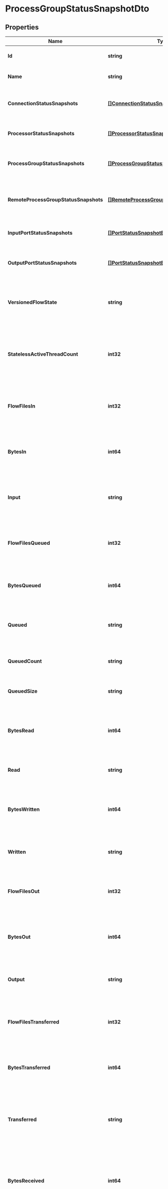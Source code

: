 # ProcessGroupStatusSnapshotDto

## Properties
Name | Type | Description | Notes
------------ | ------------- | ------------- | -------------
**Id** | **string** | The id of the process group. | [optional] [default to null]
**Name** | **string** | The name of this process group. | [optional] [default to null]
**ConnectionStatusSnapshots** | [**[]ConnectionStatusSnapshotEntity**](ConnectionStatusSnapshotEntity.md) | The status of all connections in the process group. | [optional] [default to null]
**ProcessorStatusSnapshots** | [**[]ProcessorStatusSnapshotEntity**](ProcessorStatusSnapshotEntity.md) | The status of all processors in the process group. | [optional] [default to null]
**ProcessGroupStatusSnapshots** | [**[]ProcessGroupStatusSnapshotEntity**](ProcessGroupStatusSnapshotEntity.md) | The status of all process groups in the process group. | [optional] [default to null]
**RemoteProcessGroupStatusSnapshots** | [**[]RemoteProcessGroupStatusSnapshotEntity**](RemoteProcessGroupStatusSnapshotEntity.md) | The status of all remote process groups in the process group. | [optional] [default to null]
**InputPortStatusSnapshots** | [**[]PortStatusSnapshotEntity**](PortStatusSnapshotEntity.md) | The status of all input ports in the process group. | [optional] [default to null]
**OutputPortStatusSnapshots** | [**[]PortStatusSnapshotEntity**](PortStatusSnapshotEntity.md) | The status of all output ports in the process group. | [optional] [default to null]
**VersionedFlowState** | **string** | The current state of the Process Group, as it relates to the Versioned Flow | [optional] [default to null]
**StatelessActiveThreadCount** | **int32** | The current number of active threads for the Process Group, when running in Stateless mode. | [optional] [default to null]
**FlowFilesIn** | **int32** | The number of FlowFiles that have come into this ProcessGroup in the last 5 minutes | [optional] [default to null]
**BytesIn** | **int64** | The number of bytes that have come into this ProcessGroup in the last 5 minutes | [optional] [default to null]
**Input** | **string** | The input count/size for the process group in the last 5 minutes (pretty printed). | [optional] [default to null]
**FlowFilesQueued** | **int32** | The number of FlowFiles that are queued up in this ProcessGroup right now | [optional] [default to null]
**BytesQueued** | **int64** | The number of bytes that are queued up in this ProcessGroup right now | [optional] [default to null]
**Queued** | **string** | The count/size that is queued in the the process group. | [optional] [default to null]
**QueuedCount** | **string** | The count that is queued for the process group. | [optional] [default to null]
**QueuedSize** | **string** | The size that is queued for the process group. | [optional] [default to null]
**BytesRead** | **int64** | The number of bytes read by components in this ProcessGroup in the last 5 minutes | [optional] [default to null]
**Read** | **string** | The number of bytes read in the last 5 minutes. | [optional] [default to null]
**BytesWritten** | **int64** | The number of bytes written by components in this ProcessGroup in the last 5 minutes | [optional] [default to null]
**Written** | **string** | The number of bytes written in the last 5 minutes. | [optional] [default to null]
**FlowFilesOut** | **int32** | The number of FlowFiles transferred out of this ProcessGroup in the last 5 minutes | [optional] [default to null]
**BytesOut** | **int64** | The number of bytes transferred out of this ProcessGroup in the last 5 minutes | [optional] [default to null]
**Output** | **string** | The output count/size for the process group in the last 5 minutes. | [optional] [default to null]
**FlowFilesTransferred** | **int32** | The number of FlowFiles transferred in this ProcessGroup in the last 5 minutes | [optional] [default to null]
**BytesTransferred** | **int64** | The number of bytes transferred in this ProcessGroup in the last 5 minutes | [optional] [default to null]
**Transferred** | **string** | The count/size transferred to/from queues in the process group in the last 5 minutes. | [optional] [default to null]
**BytesReceived** | **int64** | The number of bytes received from external sources by components within this ProcessGroup in the last 5 minutes | [optional] [default to null]
**FlowFilesReceived** | **int32** | The number of FlowFiles received from external sources by components within this ProcessGroup in the last 5 minutes | [optional] [default to null]
**Received** | **string** | The count/size sent to the process group in the last 5 minutes. | [optional] [default to null]
**BytesSent** | **int64** | The number of bytes sent to an external sink by components within this ProcessGroup in the last 5 minutes | [optional] [default to null]
**FlowFilesSent** | **int32** | The number of FlowFiles sent to an external sink by components within this ProcessGroup in the last 5 minutes | [optional] [default to null]
**Sent** | **string** | The count/size sent from this process group in the last 5 minutes. | [optional] [default to null]
**ActiveThreadCount** | **int32** | The active thread count for this process group. | [optional] [default to null]
**TerminatedThreadCount** | **int32** | The number of threads currently terminated for the process group. | [optional] [default to null]
**ProcessingNanos** | **int64** |  | [optional] [default to null]

[[Back to Model list]](../README.md#documentation-for-models) [[Back to API list]](../README.md#documentation-for-api-endpoints) [[Back to README]](../README.md)


